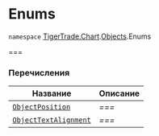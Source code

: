 # Enums

`namespace` [TigerTrade.Chart](../../../../).[Objects](../).Enums

\===

### Перечисления

| Название                                           | Описание |
| -------------------------------------------------- | -------- |
| [`ObjectPosition`](objectposition.cs.md)           | _===_    |
| [`ObjectTextAlignment`](objecttextalignment.cs.md) | _===_    |
